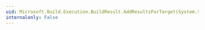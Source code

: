```yaml
---
uid: Microsoft.Build.Execution.BuildResult.AddResultsForTarget(System.String,Microsoft.Build.Execution.TargetResult)
internalonly: False
---
```

